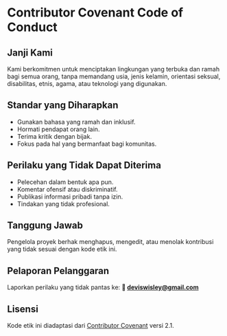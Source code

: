 # Contributor Covenant Code of Conduct

## Janji Kami
Kami berkomitmen untuk menciptakan lingkungan yang terbuka dan ramah bagi semua orang, tanpa memandang usia, jenis kelamin, orientasi seksual, disabilitas, etnis, agama, atau teknologi yang digunakan.

## Standar yang Diharapkan
- Gunakan bahasa yang ramah dan inklusif.
- Hormati pendapat orang lain.
- Terima kritik dengan bijak.
- Fokus pada hal yang bermanfaat bagi komunitas.

## Perilaku yang Tidak Dapat Diterima
- Pelecehan dalam bentuk apa pun.
- Komentar ofensif atau diskriminatif.
- Publikasi informasi pribadi tanpa izin.
- Tindakan yang tidak profesional.

## Tanggung Jawab
Pengelola proyek berhak menghapus, mengedit, atau menolak kontribusi yang tidak sesuai dengan kode etik ini.

## Pelaporan Pelanggaran
Laporkan perilaku yang tidak pantas ke:
**📧 deviswisley@gmail.com**

## Lisensi
Kode etik ini diadaptasi dari [Contributor Covenant](https://www.contributor-covenant.org/) versi 2.1.